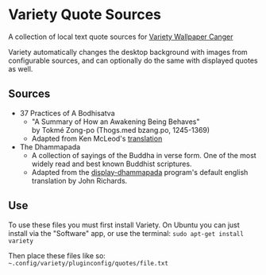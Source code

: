 # Variety Quote Sources
A collection of local text quote sources for [Variety Wallpaper Canger](http://peterlevi.com/variety/)

Variety automatically changes the desktop background with images from configurable sources, and can optionally do the same with displayed quotes as well.

## Sources
- 37 Practices of A Bodhisatva
  - "A Summary of How an Awakening Being Behaves"  
    by Tokmé Zong-po (Thogs.med bzang.po, 1245-1369)
  - Adapted from Ken McLeod's [translation](http://unfetteredmind.org/37-practices-of-a-bodhisattva/)
- The Dhammapada
  - A collection of sayings of the Buddha in verse form. One of the most widely read and best known Buddhist scriptures.
  - Adapted from the [display-dhammapada](http://unicode.strangled.net/me/rch/dd.html) program's default english translation by John Richards.

## Use
To use these files you must first install Variety. On Ubuntu you can just install via the "Software" app, or use the terminal:
`sudo apt-get install variety`

Then place these files like so:  
`~.config/variety/pluginconfig/quotes/file.txt`
